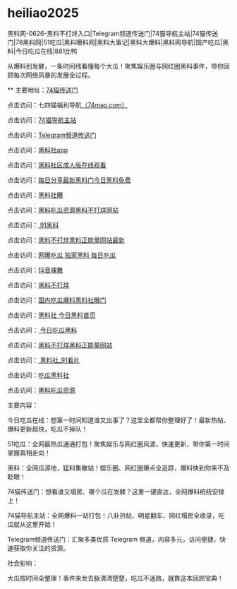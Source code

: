# heiliao2025
黑料网-0626-黑料不打烊入口|Telegram频道传送门|74猫导航主站|74猫传送门|78黑料网|51吃瓜|黑料曝料网|黑料大事记|黑料大爆料|黑料网导航|国产吃瓜|黑料|今日吃瓜在线|881比鸭

从爆料到发酵，一条时间线看懂每个大瓜！聚焦娱乐圈与网红圈黑料事件，带你回顾每次网络风暴的发展全过程。

** 主要地址：<a href="https://74mao.com/">74猫传送门</a>

点击访问：七四猫福利导航<a href="https://74mao.com/">（74mao.com）</a>

点击访问：<a href="https://74mao.com/">74猫导航主站</a>

点击访问：<a href="https://74mao.com/">Telegram频道传送门</a>

点击访问：<a href="https://hl373.pages.dev/">黑料社app</a>

点击访问：<a href="https://hl458.pages.dev/">黑料社区成人版在线观看</a>

点击访问：<a href="https://hl432.pages.dev/">每日分享最新黑料门今日黑料免费</a>

点击访问：<a href="https://hl455.pages.dev/">黑料社曝 </a>

点击访问：<a href="https://aw2-08.pages.dev/">黑料吃瓜资源黑料不打烊网站</a>

点击访问：<a href="https://cg55-6.pages.dev/"> 91黑料</a>

点击访问：<a href="https://hl452.pages.dev/">黑料不打烊黑料正能量网站最新</a>

点击访问：<a href="https://hl451.pages.dev/">网曝吃瓜 独家黑料 每日吃瓜</a>

点击访问：<a href="https://dy9-12.pages.dev/">抖音裸舞</a>

点击访问：<a href="https://hl388.pages.dev/">黑料不打烊</a>

点击访问：<a href="https://hl442.pages.dev/">国内吃瓜爆料黑料社曝门</a>

点击访问：<a href="https://hl420.pages.dev/">黑料社 今日黑料首页</a>

点击访问：<a href="https://hl446.pages.dev/"> 今日吃瓜黑料</a>

点击访问：<a href="https://hl444.pages.dev/">黑料不打烊黑料正能量网站</a>

点击访问：<a href="https://hl405.pages.dev/"> 黑料社_91看片</a>

点击访问：<a href="https://hl404.pages.dev/">吃瓜黑料社</a>

点击访问：<a href="https://hl400.pages.dev/">黑料吃瓜资源</a>

主要内容：

今日吃瓜在线：想第一时间知道谁又出事了？这里全都帮你整理好了！最新热帖、爆料更新超快，吃瓜不掉队！

51吃瓜：全网最热瓜通通打包！聚焦娱乐与网红圈风波，快速更新，带你第一时间掌握真相走向！

黑料：全网瓜源地，猛料集散站！娱乐圈、网红圈爆点全追踪，爆料快到你来不及眨眼！

74猫传送门：想看谁又塌房、哪个瓜在发酵？这里一键直达，全网爆料统统安排上！

74猫导航主站：全网爆料一站打包！八卦热帖、明星翻车、网红塌房全收录，吃瓜就从这里开始！

Telegram频道传送门：汇聚多类优质 Telegram 频道，内容多元，访问便捷，快速获取你关注的资源。

社会影响：

大瓜按时间全整理！事件来龙去脉清清楚楚，吃瓜不迷路，就靠这本回顾宝典！

<span style="display:none;">[Canonical link](https://github.com/huhu20250626/huhu20250626）</span>
